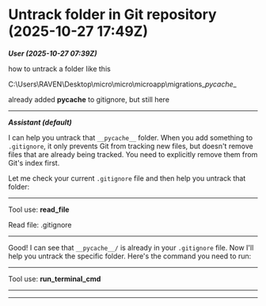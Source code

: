 <!-- Generated by SpecStory -->

<!-- cursor Session 0756990f-4dce-4280-8ba2-6f797b16d179 (2025-10-27 17:49Z) -->

# Untrack folder in Git repository (2025-10-27 17:49Z)

_**User (2025-10-27 07:39Z)**_

how to untrack a folder like this

C:\Users\RAVEN\Desktop\micro\micro\microapp\migrations\__pycache__

already added __pycache__ to gitignore, but still here

---

_**Assistant (default)**_

I can help you untrack that `__pycache__` folder. When you add something to `.gitignore`, it only prevents Git from tracking new files, but doesn't remove files that are already being tracked. You need to explicitly remove them from Git's index first.

Let me check your current `.gitignore` file and then help you untrack that folder:


---

Tool use: **read_file**

Read file: .gitignore

---

Good! I can see that `__pycache__/` is already in your `.gitignore` file. Now I'll help you untrack the specific folder. Here's the command you need to run:


---

Tool use: **run_terminal_cmd**

---



---

